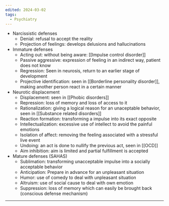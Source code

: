 ```yaml
---
edited: 2024-03-02
tags:
  - Psychiatry
---
```

- Narcissistic defenses
	- Denial: refusal to accept the reality
	- Projection of feelings: develops delusions and hallucinations
- Immature defenses
	- Acting out: without being aware: [[Impulse control disorder]]
	- Passive aggressive: expression of feeling in an indirect way, patient does not know
	- Regression: Seen in neurosis, return to an earlier stage of development 
	- Projective identification: seen in [[Borderline personality disorder]], making another person react in a certain manner
- Neurotic displacement
	- Displacement: seen in [[Phobic disorders]] 
	- Repression: loss of memory and loss of access to it
	- Rationalization: giving a logical reason for an unaceptable behavior, seen in [[Substance related disorders]]
	- Reaction formation: transforming a impulse into its exact opposite
	- Intellectualization: excessive use of intellect to avoid the painful emotions
	- Isolation of affect: removing the feeling associated with a stressful live event
	- Undoing: an act is done to nullify the previous act, seen in [[OCD]] 
	- Aim inhibition: aim is limited and partial fulfillment is accepted 
- Mature defenses (SAHAS)
	- Sublimation: transforming unacceptable impulse into a socially acceptable behavior
	- Anticipation: Prepare in advance for an unpleasant situation
	- Humor: use of comedy to deal with unpleasant situation
	- Altruism: use of social cause to deal with own emotion
	- Suppression: loss of memory which can easily be brought back (conscious defense mechanism)

---
